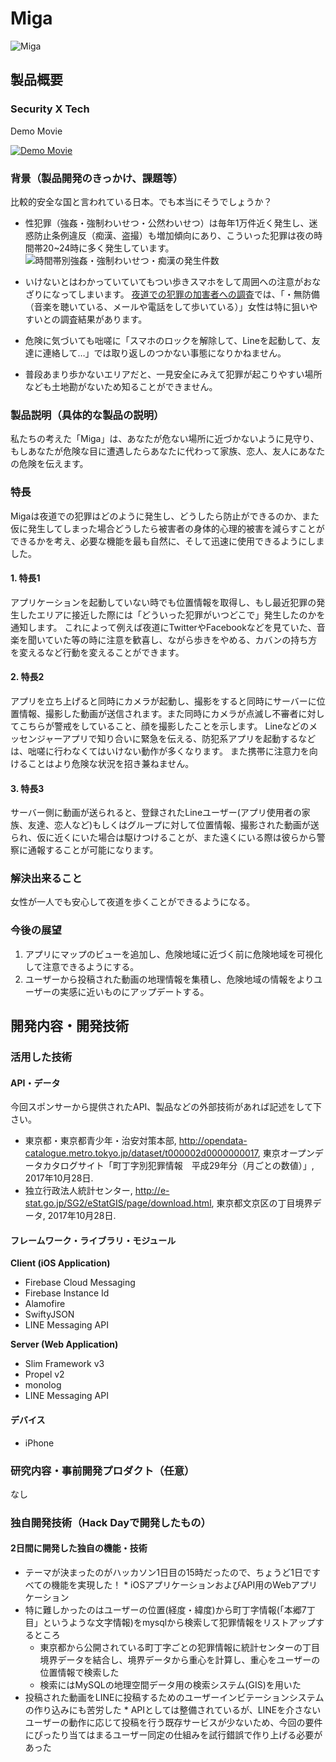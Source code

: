 # Miga

![Miga](https://user-images.githubusercontent.com/16631193/32140703-7d0e8834-bcad-11e7-80d5-46efaf309f71.png)

## 製品概要
### Security X Tech 

Demo Movie

[![Demo Movie](https://img.youtube.com/vi/kPmTwPJhIHc/0.jpg)](https://www.youtube.com/watch?v=kPmTwPJhIHc)

### 背景（製品開発のきっかけ、課題等）
比較的安全な国と言われている日本。でも本当にそうでしょうか？

- 性犯罪（強姦・強制わいせつ・公然わいせつ）は毎年1万件近く発生し、迷惑防止条例違反（痴漢、盗撮）も増加傾向にあり、こういった犯罪は夜の時間帯20~24時に多く発生しています。
![時間帯別強姦・強制わいせつ・痴漢の発生件数](http://natural-friends.jp/thumb/blog/2015/security/security01/0128_007-1.gif)

- いけないとはわかっていていてもつい歩きスマホをして周囲への注意がおなざりになってしまいます。
[夜道での犯罪の加害者への調査](http://natural-friends.jp/dont-walk-alone/)では、「・無防備（音楽を聴いている、メールや電話をして歩いている）」女性は特に狙いやすいとの調査結果があります。
- 危険に気づいても咄嗟に「スマホのロックを解除して、Lineを起動して、友達に連絡して…」では取り返しのつかない事態になりかねません。
- 普段あまり歩かないエリアだと、一見安全にみえて犯罪が起こりやすい場所なども土地勘がないため知ることができません。


### 製品説明（具体的な製品の説明）
私たちの考えた「Miga」は、あなたが危ない場所に近づかないように見守り、
もしあなたが危険な目に遭遇したらあなたに代わって家族、恋人、友人にあなたの危険を伝えます。

### 特長
Migaは夜道での犯罪はどのように発生し、どうしたら防止ができるのか、また仮に発生してしまった場合どうしたら被害者の身体的心理的被害を減らすことができるかを考え、必要な機能を最も自然に、そして迅速に使用できるようにしました。

#### 1. 特長1
アプリケーションを起動していない時でも位置情報を取得し、もし最近犯罪の発生したエリアに接近した際には「どういった犯罪がいつどこで」発生したのかを通知します。
これによって例えば夜道にTwitterやFacebookなどを見ていた、音楽を聞いていた等の時に注意を歓喜し、ながら歩きをやめる、カバンの持ち方を変えるなど行動を変えることができます。

#### 2. 特長2
アプリを立ち上げると同時にカメラが起動し、撮影をすると同時にサーバーに位置情報、撮影した動画が送信されます。また同時にカメラが点滅し不審者に対してこちらが警戒をしていること、顔を撮影したことを示します。
Lineなどのメッセンジャーアプリで知り合いに緊急を伝える、防犯系アプリを起動するなどは、咄嗟に行わなくてはいけない動作が多くなります。
また携帯に注意力を向けることはより危険な状況を招き兼ねません。

#### 3. 特長3
サーバー側に動画が送られると、登録されたLineユーザー(アプリ使用者の家族、友達、恋人など)もしくはグループに対して位置情報、撮影された動画が送られ、仮に近くにいた場合は駆けつけることが、また遠くにいる際は彼らから警察に通報することが可能になります。

### 解決出来ること

女性が一人でも安心して夜道を歩くことができるようになる。

### 今後の展望

1. アプリにマップのビューを追加し、危険地域に近づく前に危険地域を可視化して注意できるようにする。
2. ユーザーから投稿された動画の地理情報を集積し、危険地域の情報をよりユーザーの実感に近いものにアップデートする。

## 開発内容・開発技術
### 活用した技術
#### API・データ
今回スポンサーから提供されたAPI、製品などの外部技術があれば記述をして下さい。

* 東京都・東京都青少年・治安対策本部, http://opendata-catalogue.metro.tokyo.jp/dataset/t000002d0000000017, 東京オープンデータカタログサイト「町丁字別犯罪情報　平成29年分（月ごとの数値）」, 2017年10月28日.
* 独立行政法人統計センター, http://e-stat.go.jp/SG2/eStatGIS/page/download.html, 東京都文京区の丁目境界データ, 2017年10月28日.

#### フレームワーク・ライブラリ・モジュール

**Client (iOS Application)**

* Firebase Cloud Messaging
* Firebase Instance Id
* Alamofire
* SwiftyJSON
* LINE Messaging API

**Server (Web Application)**

* Slim Framework v3
* Propel v2
* monolog
* LINE Messaging API

#### デバイス
* iPhone

### 研究内容・事前開発プロダクト（任意）
なし

### 独自開発技術（Hack Dayで開発したもの）
#### 2日間に開発した独自の機能・技術

* テーマが決まったのがハッカソン1日目の15時だったので、ちょうど1日ですべての機能を実現した！
		* iOSアプリケーションおよびAPI用のWebアプリケーション
* 特に難しかったのはユーザーの位置(経度・緯度)から町丁字情報(「本郷7丁目」というような文字情報)をmysqlから検索して犯罪情報をリストアップするところ
    * 東京都から公開されている町丁字ごとの犯罪情報に統計センターの丁目境界データを結合し、境界データから重心を計算し、重心をユーザーの位置情報で検索した
    * 検索にはMySQLの地理空間データ用の検索システム(GIS)を用いた
* 投稿された動画をLINEに投稿するためのユーザーインビテーションシステムの作り込みにも苦労した
		* APIとしては整備されているが、LINEを介さないユーザーの動作に応じて投稿を行う既存サービスが少ないため、今回の要件にぴったり当てはまるユーザー同定の仕組みを試行錯誤で作り上げる必要があった
